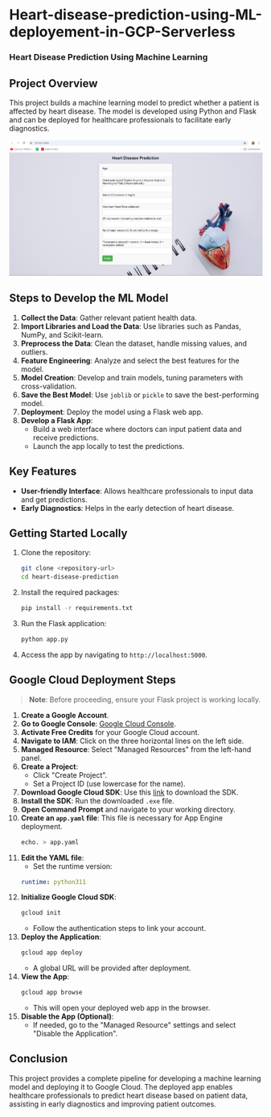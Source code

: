 # Heart-disease-prediction-using-ML-deployement-in-GCP-Serverless

### Heart Disease Prediction Using Machine Learning

## Project Overview
This project builds a machine learning model to predict whether a patient is affected by heart disease. The model is developed using Python and Flask and can be deployed for healthcare professionals to facilitate early diagnostics.

![alt text](image.png)

## Steps to Develop the ML Model

1. **Collect the Data**: Gather relevant patient health data.
2. **Import Libraries and Load the Data**: Use libraries such as Pandas, NumPy, and Scikit-learn.
3. **Preprocess the Data**: Clean the dataset, handle missing values, and outliers.
4. **Feature Engineering**: Analyze and select the best features for the model.
5. **Model Creation**: Develop and train models, tuning parameters with cross-validation.
6. **Save the Best Model**: Use `joblib` or `pickle` to save the best-performing model.
7. **Deployment**: Deploy the model using a Flask web app.
8. **Develop a Flask App**: 
   - Build a web interface where doctors can input patient data and receive predictions.
   - Launch the app locally to test the predictions.

## Key Features
- **User-friendly Interface**: Allows healthcare professionals to input data and get predictions.
- **Early Diagnostics**: Helps in the early detection of heart disease.

## Getting Started Locally
1. Clone the repository:
   ```bash
   git clone <repository-url>
   cd heart-disease-prediction
   ```

2. Install the required packages:
   ```bash
   pip install -r requirements.txt
   ```

3. Run the Flask application:
   ```bash
   python app.py
   ```

4. Access the app by navigating to `http://localhost:5000`.

## Google Cloud Deployment Steps

> **Note**: Before proceeding, ensure your Flask project is working locally.

1. **Create a Google Account**.
2. **Go to Google Console**: [Google Cloud Console](https://console.cloud.google.com/).
3. **Activate Free Credits** for your Google Cloud account.
4. **Navigate to IAM**: Click on the three horizontal lines on the left side.
5. **Managed Resource**: Select "Managed Resources" from the left-hand panel.
6. **Create a Project**:
   - Click "Create Project".
   - Set a Project ID (use lowercase for the name).
7. **Download Google Cloud SDK**: Use this [link](https://dl.google.com/dl/cloudsdk/channels/rapid/GoogleCloudSDKinstaller.exe) to download the SDK.
8. **Install the SDK**: Run the downloaded `.exe` file.
9. **Open Command Prompt** and navigate to your working directory.
10. **Create an `app.yaml` file**: This file is necessary for App Engine deployment.
    ```bash
    echo. > app.yaml
    ```
11. **Edit the YAML file**:
    - Set the runtime version:
    ```yaml
    runtime: python311
    ```
12. **Initialize Google Cloud SDK**:
    ```bash
    gcloud init
    ```
    - Follow the authentication steps to link your account.
13. **Deploy the Application**:
    ```bash
    gcloud app deploy
    ```
    - A global URL will be provided after deployment.
14. **View the App**:
    ```bash
    gcloud app browse
    ```
    - This will open your deployed web app in the browser.
15. **Disable the App (Optional)**: 
    - If needed, go to the "Managed Resource" settings and select "Disable the Application".

## Conclusion
This project provides a complete pipeline for developing a machine learning model and deploying it to Google Cloud. The deployed app enables healthcare professionals to predict heart disease based on patient data, assisting in early diagnostics and improving patient outcomes.

